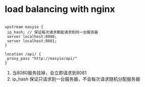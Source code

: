 # load balancing with nginx

```

upstream easyio {
 ip_hash; // 保证每次请求都能请求到同一台服务器
 server localhost:8080;
 server localhost:8081;
}

location /api/ {
 proxy_pass "http://easyio/api/"
}

```
1. 当8080服务挂掉，会立即请求到8081
2. ip_hash 保证只请求到一台服务器，不会每次请求随机分配服务器
